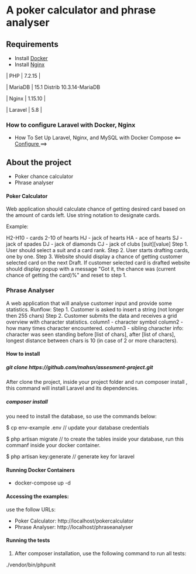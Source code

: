 # A poker calculator and phrase analyser

## Requirements

-   Install <a href= 'https://www.digitalocean.com/community/tutorials/how-to-install-docker-compose-on-ubuntu-18-04'>Docker<a>
-   Install <a href='https://www.digitalocean.com/community/tutorials/how-to-install-nginx-on-ubuntu-18-04-quickstart'>Nginx</a>

| PHP | 7.2.15 |

| MariaDB | 15.1 Distrib 10.3.14-MariaDB

| Nginx | 1.15.10 |

| Laravel | 5.8 |

### How to configure Laravel with Docker, Nginx

-   How To Set Up Laravel, Nginx, and MySQL with Docker Compose <== <a href='https://www.digitalocean.com/community/tutorials/how-to-set-up-laravel-nginx-and-mysql-with-docker-compose'> Configure </a> ==>

## About the project

-   Poker chance calculator
-   Phrase analyser

#### Poker Calculator

<p> Web application should calculate chance of getting desired card based on the amount of cards left.
Use string notation to designate cards.</p>

Example:
<p>
H2-H10 - cards 2-10 of hearts
HJ - jack of hearts
HA - ace of hearts
SJ - jack of spades
DJ - jack of diamonds
CJ - jack of clubs
[suit][value]
Step 1. User should select a suit and a card rank.
Step 2. User starts drafting cards, one by one.
Step 3. Website should display a chance of getting customer selected card on the next Draft.
If customer selected card is drafted website should display popup with a message "Got it, the chance was
(current chance of getting the card)%" and reset to step 1.
</p>

<h3> Phrase Analyser</h3>

<p>
A web application that will analyse customer input and provide some statistics.
Runflow:
Step 1. Customer is asked to insert a string (not longer then 255 chars)
Step 2. Customer submits the data and receives a grid overview with character statistics.
column1 - character symbol
column2 - how many times character encountered.
column3 - sibling character info: character was seen standing before [list of chars], after [list of chars], longest
distance between chars is 10 (in case of 2 or more characters).
</p>

#### How to install

<h5>git clone https://github.com/mahsn/assesment-project.git</h5>

<p> After clone the project, inside your project folder and run composer install , this command will install Laravel and its dependencies.</p>

<h5>composer install</h5>

<p> you need to install the database, so use the commands below:</p>

\$ cp env-example .env // update your database credentials


\$ php artisan migrate // to create the tables inside your database, run this commanf inside your docker container.


\$ php artisan key:generate // generate key for laravel

#### Running Docker Containers

-   docker-compose up -d

#### Accessing the examples:

use the follow URLs:

-   Poker Calculator: http://localhost/pokercalculator
-   Phrase Analyser: http://localhost/phraseanalyser

#### Running the tests

1.  After composer installation, use the following command to run all tests:

./vendor/bin/phpunit
